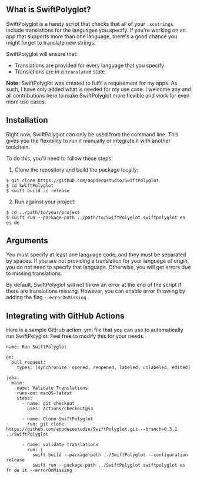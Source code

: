 ## What is SwiftPolyglot?

SwiftPolyglot is a handy script that checks that all of your `.xcstrings` include translations for the languages you specify. If you're working on an app that supports more than one language, there's a good chance you might forget to translate new strings.

SwiftPolyglot will ensure that:
- Translations are provided for every language that you specify
- Translations are in a `translated` state

**Note:** SwiftPolyglot was created to fulfil a requirement for my apps. As such, I have only added what is needed for my use case. I welcome any and all contributions here to make SwiftPolyglot more flexible and work for even more use cases.

## Installation

Right now, SwiftPolyglot can only be used from the command line. This gives you the flexibility to run it manually or integrate it with another toolchain.

To do this, you'll need to follow these steps:

1. Clone the repository and build the package locally:

```
$ git clone https://github.com/appdecostudio/SwiftPolyglot
$ cd SwiftPolyglot
$ swift build -c release
```

2. Run against your project:

```
$ cd ../path/to/your/project
$ swift run --package-path ../path/to/SwiftPolyglot swiftpolyglot en es de
```

## Arguments

You must specify at least one language code, and they must be separated by spaces. If you are not providing a translation for your language of origin, you do not need to specify that language. Otherwise, you will get errors due to missing translations.

By default, SwiftPolyglot will not throw an error at the end of the script if there are translations missing. However, you can enable error throwing by adding the flag `--errorOnMissing`

## Integrating with GitHub Actions

Here is a sample GitHub action .yml file that you can use to automatically run SwiftPolyglot. Feel free to modify this for your needs.

```
name: Run SwiftPolyglot

on:
  pull_request:
    types: [synchronize, opened, reopened, labeled, unlabeled, edited]

jobs:
  main:
    name: Validate Translations
    runs-on: macOS-latest
    steps:
      - name: git checkout
        uses: actions/checkout@v3

      - name: Clone SwiftPolyglot
        run: git clone https://github.com/appdecostudio/SwiftPolyglot.git --branch=0.3.1 ../SwiftPolyglot

      - name: validate translations
        run: |
          swift build --package-path ../SwiftPolyglot --configuration release
          swift run --package-path ../SwiftPolyglot swiftpolyglot es fr de it --errorOnMissing
```

